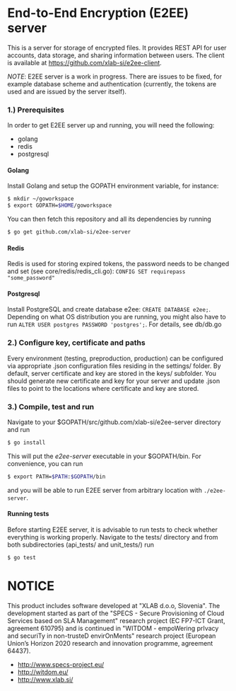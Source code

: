 # End-to-End Encryption (E2EE) server

This is a server for storage of encrypted files. It provides REST API for user accounts, data storage, and sharing information between users. The client is available at https://github.com/xlab-si/e2ee-client.

*NOTE*: E2EE server is a work in progress. There are issues to be fixed, for example database scheme and authentication (currently, the tokens are used and are issued by the server itself). 

### 1.) Prerequisites
In order to get E2EE server up and running, you will need the following:
* golang
* redis
* postgresql

#### Golang
Install Golang and setup the GOPATH environment variable, for instance:
```sh
$ mkdir ~/goworkspace
$ export GOPATH=$HOME/goworkspace
```

You can then fetch this repository and all its dependencies by running
```sh
$ go get github.com/xlab-si/e2ee-server
```
#### Redis
Redis is used for storing expired tokens, the password needs to be changed and set (see core/redis/redis_cli.go):
`CONFIG SET requirepass "some_password"`

#### Postgresql
Install PostgreSQL and create database e2ee:
`CREATE DATABASE e2ee;`. Depending on what OS distribution you are running, you might also have to run `ALTER USER postgres PASSWORD 'postgres';`. For details, see db/db.go

### 2.) Configure key, certificate and paths
Every environment (testing, preproduction, production) can be configured via appropriate .json configuration files residing in the settings/ folder. By default, server certificate and key are stored in the keys/ subfolder. You should generate new certificate and key for your server and update .json files to point to the locations where certificate and key are stored.

### 3.) Compile, test and run
Navigate to your $GOPATH/src/github.com/xlab-si/e2ee-server directory and run
```sh
$ go install
```
This will put the _e2ee-server_ executable in your $GOPATH/bin. For convenience, you can run
```sh
$ export PATH=$PATH:$GOPATH/bin 
```
and you will be able to run E2EE server from arbitrary location with `./e2ee-server`.

#### Running tests
Before starting E2EE server, it is advisable to run tests to check whether everything is working properly. Navigate to the tests/ directory and from both subdirectories (api_tests/ and unit_tests/) run
```sh
$ go test
```

[e2ee-client]: <https://github.com/xlab-si/e2ee-client>

# NOTICE #

This product includes software developed at "XLAB d.o.o, Slovenia". The development started as part of the "SPECS - Secure Provisioning of Cloud Services based on SLA Management" research project (EC FP7-ICT Grant, agreement 610795) and is continued in "WITDOM - empoWering prIvacy and securiTy in non-trusteD envirOnMents" research project (European Union’s Horizon 2020 research and innovation programme, agreement 64437).

* http://www.specs-project.eu/
* http://witdom.eu/
* http://www.xlab.si/



